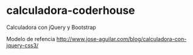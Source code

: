 # calculadora-coderhouse
Calculadora con jQuery y Bootstrap

Modelo de refencia
http://www.jose-aguilar.com/blog/calculadora-con-jquery-css3/
